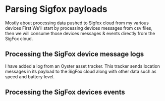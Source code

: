 # Parsing Sigfox payloads
Mostly about processing data pushed to Sigfox cloud from my various devices
First We'll start by processing devices messages from csv files, then we will consume those devices messages & events directly from the SigFox cloud.

## Processing the SigFox device message logs
I have added a log from an Oyster asset tracker. This tracker sends location messages in its payload to the SigFox cloud along with other data such as speed and battery level. 

## Processing the SigFox devices events


